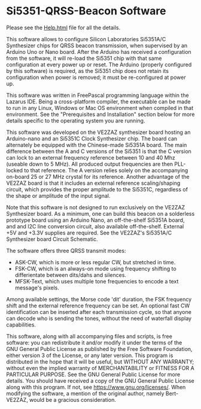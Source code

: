 # Si5351-QRSS-Beacon Software

Please see the [Help.html]( http://htmlpreview.github.io/?https://github.com/VE2ZAZ/Si5351-QRSS-Beacon/blob/master/Help.html) file for all the details.

This software allows to configure Silicon Laboratories Si5351A/C Synthesizer chips for QRSS beacon transmission, when supervised by an Arduino Uno or Nano board. After the Arduino has received a configuration from the software, it will re-load the Si5351 chip with that same configuration at every power up or reset. The Arduino (properly configured by this software) is required, as the Si5351 chip does not retain its configuration when power is removed; it must be re-configured at power up.

This software was written in FreePascal programming language within the Lazarus IDE. Being a cross-platform compiler, the executable can be made to run in any Linux, Windows or Mac OS environment when compiled in that environment. See the "Prerequisites and Installation" section below for more details specific to the operating system you are running.

This software was developed on the VE2ZAZ synthesizer board hosting an Arduino-nano and an Si5351C Clock Synthesizer chip. The board can alternately be equipped with the Chinese-made Si5351A board. The main difference between the A and C versions of the Si5351 is that the C version can lock to an external frequency reference between 10 and 40 Mhz (useable down to 5 MHz). All produced output frequencies are then PLL-locked to that reference. The A version relies solely on the accompanying on-board 25 or 27 MHz crystal for its reference. Another advantage of the VE2ZAZ board is that it includes an external reference scaling/shaping circuit, which provides the proper amplitude to the Si5351C, regardless of the shape or amplitude of the input signal.

Note that this software is not designed to run exclusively on the VE2ZAZ Synthesizer board. As a minimum, one can build this beacon on a solderless prototype board using an Arduino Nano, an off-the-shelf Si5351A board, and and I2C line conversion circuit, also available off-the-shelf. External +5V and +3.3V supplies are required. See the VE2ZAZ's Si5351A/C Synthesizer board Circuit Schematic.

The software offers three QRSS transmit modes:
* ASK-CW, which is more or less regular CW, but stretched in time.
* FSK-CW, which is an always-on mode using frequency shifting to differientate between dits/dahs and silences.
* MFSK-Text, which uses multiple tone frequencies to encode a text message's pixels. 

Among available settings, the Morse code 'dit' duration, the FSK frequency shift and the external reference frequency can be set. An optional fast CW identification can be inserted after each transmission cycle, so that anyone can decode who is sending the tones, without the need of waterfall display capabilities. 

This software, along with all accompanying files and scripts, is free software: you can redistribute it and/or modify it under the terms of the GNU General Public License as published by the Free Software Foundation, either version 3 of the License, or any later version. This program is distributed in the hope that it will be useful, but WITHOUT ANY WARRANTY; without even the implied warranty of MERCHANTABILITY or FITNESS FOR A PARTICULAR PURPOSE.  See the GNU General Public License for more details. You should have received a copy of the GNU General Public License along with this program.  If not, see <https://www.gnu.org/licenses/>. When modifying the software, a mention of the original author, namely Bert-VE2ZAZ, would be a gracious consideration.
